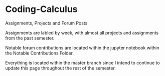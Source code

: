 # Coding-Calculus
Assignments, Projects and Forum Posts

Assignments are labled by week, with almost all projects and assignments from the past semester.

Notable forum contributions are located within the jupyter notebook within the Notable Contributions Folder.

Everything is located within the master branch since I intend to continue to update this page throughout the rest of the semester.
